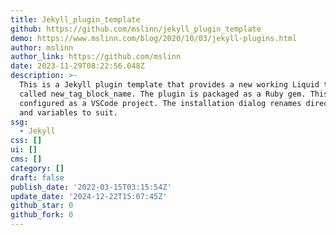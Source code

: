 ```yaml
---
title: Jekyll_plugin_template
github: https://github.com/mslinn/jekyll_plugin_template
demo: https://www.mslinn.com/blog/2020/10/03/jekyll-plugins.html
author: mslinn
author_link: https://github.com/mslinn
date: 2023-11-29T08:22:56.048Z
description: >-
  This is a Jekyll plugin template that provides a new working Liquid tag block
  called new_tag_block_name. The plugin is packaged as a Ruby gem. This repo is
  configured as a VSCode project. The installation dialog renames directories
  and variables to suit.
ssg:
  - Jekyll
css: []
ui: []
cms: []
category: []
draft: false
publish_date: '2022-03-15T03:15:54Z'
update_date: '2024-12-22T15:07:45Z'
github_star: 0
github_fork: 0
---
```

